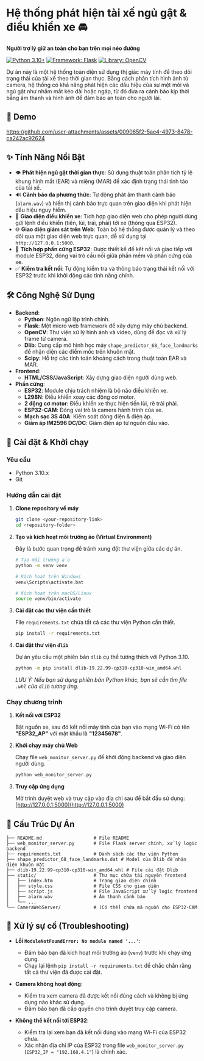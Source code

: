 # Hệ thống phát hiện tài xế ngủ gật & điều khiển xe 🚘

**Người trợ lý giữ an toàn cho bạn trên mọi nẻo đường**

[![Python 3.10+](https://img.shields.io/badge/python-3.10+-blue.svg)](https://www.python.org/downloads/)
[![Framework: Flask](https://img.shields.io/badge/Framework-Flask-green.svg)](https://flask.palletsprojects.com/)
[![Library: OpenCV](https://img.shields.io/badge/Library-OpenCV-orange.svg)](https://opencv.org/)

Dự án này là một hệ thống toàn diện sử dụng thị giác máy tính để theo dõi trạng thái của tài xế theo thời gian thực. Bằng cách phân tích hình ảnh từ camera, hệ thống có khả năng phát hiện các dấu hiệu của sự mệt mỏi và ngủ gật như nhắm mắt kéo dài hoặc ngáp, từ đó đưa ra cảnh báo kịp thời bằng âm thanh và hình ảnh để đảm bảo an toàn cho người lái.

## 🎥 Demo

https://github.com/user-attachments/assets/009065f2-5ae4-4973-8478-ca242ac92624

## ✨ Tính Năng Nổi Bật

- 👁️ **Phát hiện ngủ gật thời gian thực**: Sử dụng thuật toán phân tích tỷ lệ khung hình mắt (EAR) và miệng (MAR) để xác định trạng thái tỉnh táo của tài xế.
- 🔊 **Cảnh báo đa phương thức**: Tự động phát âm thanh cảnh báo (`alarm.wav`) và hiển thị cảnh báo trực quan trên giao diện khi phát hiện dấu hiệu nguy hiểm.
- 🚗 **Giao diện điều khiển xe**: Tích hợp giao diện web cho phép người dùng gửi lệnh điều khiển (tiến, lùi, trái, phải) tới xe (thông qua ESP32).
- 🌐 **Giao diện giám sát trên Web**: Toàn bộ hệ thống được quản lý và theo dõi qua một giao diện web trực quan, dễ sử dụng tại `http://127.0.0.1:5000`.
- 🔌 **Tích hợp phần cứng ESP32**: Được thiết kế để kết nối và giao tiếp với module ESP32, đóng vai trò cầu nối giữa phần mềm và phần cứng của xe.
- ✅ **Kiểm tra kết nối**: Tự động kiểm tra và thông báo trạng thái kết nối với ESP32 trước khi khởi động các tính năng chính.

## 🛠️ Công Nghệ Sử Dụng

- **Backend**:
  - **Python**: Ngôn ngữ lập trình chính.
  - **Flask**: Một micro web framework để xây dựng máy chủ backend.
  - **OpenCV**: Thư viện xử lý hình ảnh và video, dùng để đọc và xử lý frame từ camera.
  - **Dlib**: Cung cấp mô hình học máy `shape_predictor_68_face_landmarks` để nhận diện các điểm mốc trên khuôn mặt.
  - **Scipy**: Hỗ trợ các tính toán khoảng cách trong thuật toán EAR và MAR.
- **Frontend**:
  - **HTML/CSS/JavaScript**: Xây dựng giao diện người dùng web.
- **Phần cứng**:
  - **ESP32**: Module chịu trách nhiệm là bộ não điều khiển xe.
  - **L298N**: Điều khiển xoay các động cơ motor.
  - **2 động cơ motor**: Điều khiển xe thực hiện tiến lùi, rẽ trái phải.
  - **ESP32-CAM**: Đóng vai trò là camera hành trình của xe.
  - **Mạch sạc 3S 40A**: Kiểm soát dòng điện & điện áp.
  - **Giảm áp IM2596 DC/DC**: Giảm điện áp từ nguồn đầu vào.

## 🚀 Cài đặt & Khởi chạy

### Yêu cầu
- Python 3.10.x
- Git

### Hướng dẫn cài đặt

1.  **Clone repository về máy**
    ```bash
    git clone <your-repository-link>
    cd <repository-folder>
    ```

2.  **Tạo và kích hoạt môi trường ảo (Virtual Environment)**
    
    Đây là bước quan trọng để tránh xung đột thư viện giữa các dự án.
    ```bash
    # Tạo môi trường ảo
    python -m venv venv
    
    # Kích hoạt trên Windows
    venv\Scripts\activate.bat
    
    # Kích hoạt trên macOS/Linux
    source venv/bin/activate
    ```

3.  **Cài đặt các thư viện cần thiết**

    File `requirements.txt` chứa tất cả các thư viện Python cần thiết.
    ```bash
    pip install -r requirements.txt
    ```

4.  **Cài đặt thư viện `dlib`**

    Dự án yêu cầu một phiên bản `dlib` cụ thể tương thích với Python 3.10.
    ```bash
    python -m pip install dlib-19.22.99-cp310-cp310-win_amd64.whl
    ```
    *LƯU Ý: Nếu bạn sử dụng phiên bản Python khác, bạn sẽ cần tìm file `.whl` của `dlib` tương ứng.*

### Chạy chương trình

1.  **Kết nối với ESP32**

    Bật nguồn xe, sau đó kết nối máy tính của bạn vào mạng Wi-Fi có tên **"ESP32_AP"** với mật khẩu là **"12345678"**.

2.  **Khởi chạy máy chủ Web**

    Chạy file `web_monitor_server.py` để khởi động backend và giao diện người dùng.
    ```bash
    python web_monitor_server.py
    ```

3.  **Truy cập ứng dụng**

    Mở trình duyệt web và truy cập vào địa chỉ sau để bắt đầu sử dụng:
    [http://127.0.0.1:5000](http://127.0.0.1:5000)

## 📂 Cấu Trúc Dự Án
```
├── README.md                   # File README
├── web_monitor_server.py       # File Flask server chính, xử lý logic backend
├── requirements.txt            # Danh sách các thư viện Python
├── shape_predictor_68_face_landmarks.dat # Model của Dlib để nhận diện khuôn mặt
├── dlib-19.22.99-cp310-cp310-win_amd64.whl # File cài đặt Dlib
├── static/                     # Thư mục chứa tài nguyên frontend
│   ├── index.htm               # Trang giao diện chính
│   ├── style.css               # File CSS cho giao diện
│   ├── script.js               # File JavaScript xử lý logic frontend
│   ├── alarm.wav               # Âm thanh cảnh báo
│   └── ...
└── CameraWebServer/            # (Có thể) chứa mã nguồn cho ESP32-CAM
```

## 🐛 Xử lý sự cố (Troubleshooting)

- **Lỗi `ModuleNotFoundError: No module named '...'`**:
  - Đảm bảo bạn đã kích hoạt môi trường ảo (`venv`) trước khi chạy ứng dụng.
  - Chạy lại lệnh `pip install -r requirements.txt` để chắc chắn rằng tất cả thư viện đã được cài đặt.

- **Camera không hoạt động**:
  - Kiểm tra xem camera đã được kết nối đúng cách và không bị ứng dụng nào khác sử dụng.
  - Đảm bảo bạn đã cấp quyền cho trình duyệt truy cập camera.

- **Không thể kết nối tới ESP32**:
  - Kiểm tra lại xem bạn đã kết nối đúng vào mạng Wi-Fi của ESP32 chưa.
  - Xác nhận địa chỉ IP của ESP32 trong file `web_monitor_server.py` (`ESP32_IP = "192.168.4.1"`) là chính xác.
